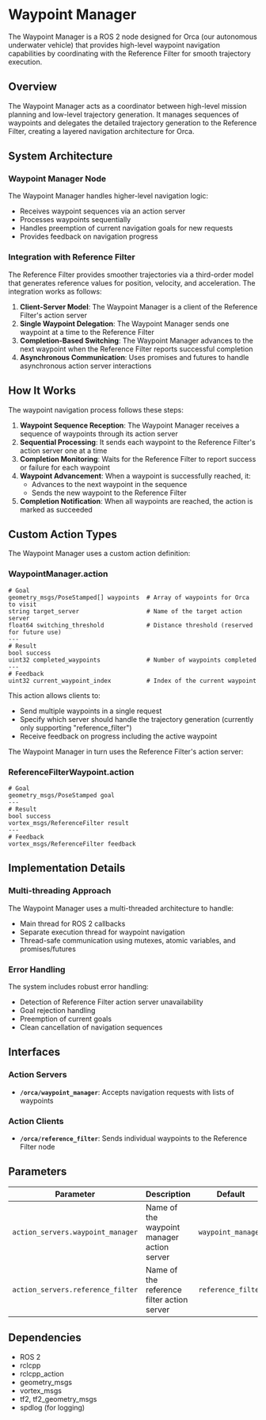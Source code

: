 # Waypoint Manager

The Waypoint Manager is a ROS 2 node designed for Orca (our autonomous underwater vehicle) that provides high-level waypoint navigation capabilities by coordinating with the Reference Filter for smooth trajectory execution.

## Overview

The Waypoint Manager acts as a coordinator between high-level mission planning and low-level trajectory generation. It manages sequences of waypoints and delegates the detailed trajectory generation to the Reference Filter, creating a layered navigation architecture for Orca.

## System Architecture

### Waypoint Manager Node

The Waypoint Manager handles higher-level navigation logic:
- Receives waypoint sequences via an action server
- Processes waypoints sequentially
- Handles preemption of current navigation goals for new requests
- Provides feedback on navigation progress

### Integration with Reference Filter

The Reference Filter provides smoother trajectories via a third-order model that generates reference values for position, velocity, and acceleration. The integration works as follows:

1. **Client-Server Model**: The Waypoint Manager is a client of the Reference Filter's action server
2. **Single Waypoint Delegation**: The Waypoint Manager sends one waypoint at a time to the Reference Filter
3. **Completion-Based Switching**: The Waypoint Manager advances to the next waypoint when the Reference Filter reports successful completion
4. **Asynchronous Communication**: Uses promises and futures to handle asynchronous action server interactions

## How It Works

The waypoint navigation process follows these steps:

1. **Waypoint Sequence Reception**: The Waypoint Manager receives a sequence of waypoints through its action server
2. **Sequential Processing**: It sends each waypoint to the Reference Filter's action server one at a time
3. **Completion Monitoring**: Waits for the Reference Filter to report success or failure for each waypoint
4. **Waypoint Advancement**: When a waypoint is successfully reached, it:
   - Advances to the next waypoint in the sequence
   - Sends the new waypoint to the Reference Filter
5. **Completion Notification**: When all waypoints are reached, the action is marked as succeeded

## Custom Action Types

The Waypoint Manager uses a custom action definition:

### WaypointManager.action

```
# Goal
geometry_msgs/PoseStamped[] waypoints  # Array of waypoints for Orca to visit
string target_server                   # Name of the target action server
float64 switching_threshold            # Distance threshold (reserved for future use)
---
# Result
bool success
uint32 completed_waypoints             # Number of waypoints completed
---
# Feedback
uint32 current_waypoint_index          # Index of the current waypoint
```

This action allows clients to:
- Send multiple waypoints in a single request
- Specify which server should handle the trajectory generation (currently only supporting "reference_filter")
- Receive feedback on progress including the active waypoint

The Waypoint Manager in turn uses the Reference Filter's action server:

### ReferenceFilterWaypoint.action

```
# Goal
geometry_msgs/PoseStamped goal
---
# Result
bool success
vortex_msgs/ReferenceFilter result
---
# Feedback
vortex_msgs/ReferenceFilter feedback
```

## Implementation Details

### Multi-threading Approach

The Waypoint Manager uses a multi-threaded architecture to handle:
- Main thread for ROS 2 callbacks
- Separate execution thread for waypoint navigation
- Thread-safe communication using mutexes, atomic variables, and promises/futures

### Error Handling

The system includes robust error handling:
- Detection of Reference Filter action server unavailability
- Goal rejection handling
- Preemption of current goals
- Clean cancellation of navigation sequences

## Interfaces

### Action Servers

- **`/orca/waypoint_manager`**: Accepts navigation requests with lists of waypoints

### Action Clients

- **`/orca/reference_filter`**: Sends individual waypoints to the Reference Filter node

## Parameters

| Parameter | Description | Default |
|-----------|-------------|---------|
| `action_servers.waypoint_manager` | Name of the waypoint manager action server | `waypoint_manager` |
| `action_servers.reference_filter` | Name of the reference filter action server | `reference_filter` |

## Dependencies

- ROS 2
- rclcpp
- rclcpp_action
- geometry_msgs
- vortex_msgs
- tf2, tf2_geometry_msgs
- spdlog (for logging)
